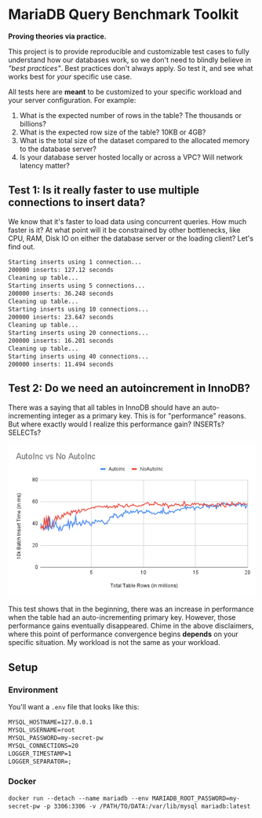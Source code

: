 # MariaDB Query Benchmark Toolkit

**Proving theories via practice.**

This project is to provide reproducible and customizable test cases to fully understand how our databases work, so we don't need to blindly believe in _"best practices"_. Best practices don't always apply. So test it, and see what works best for _your_ specific use case.

All tests here are **meant** to be customized to your specific workload and your server configuration. For example:

1. What is the expected number of rows in the table? The thousands or billions?
1. What is the expected row size of the table? 10KB or 4GB?
1. What is the total size of the dataset compared to the allocated memory to the database server?
1. Is your database server hosted locally or across a VPC? Will network latency matter?

## Test 1: Is it really faster to use multiple connections to insert data?

We know that it's faster to load data using concurrent queries. How much faster is it? At what point will it be constrained by other bottlenecks, like CPU, RAM, Disk IO on either the database server or the loading client? Let's find out.

```
Starting inserts using 1 connection...
200000 inserts: 127.12 seconds
Cleaning up table...
Starting inserts using 5 connections...
200000 inserts: 36.248 seconds
Cleaning up table...
Starting inserts using 10 connections...
200000 inserts: 23.647 seconds
Cleaning up table...
Starting inserts using 20 connections...
200000 inserts: 16.201 seconds
Cleaning up table...
Starting inserts using 40 connections...
200000 inserts: 11.494 seconds
```

## Test 2: Do we need an autoincrement in InnoDB?

There was a saying that all tables in InnoDB should have an auto-incrementing integer as a primary key. This is for "performance" reasons. But where exactly would I realize this performance gain? INSERTs? SELECTs?

![Test 2 performance graph](/assets/test2-graph.png "Time to insert a batch of 10k rows")

This test shows that in the beginning, there was an increase in performance when the table had an auto-incrementing primary key. However, those performance gains eventually disappeared. Chime in the above disclaimers, where this point of performance convergence begins **depends** on your specific situation. My workload is not the same as your workload.

## Setup

### Environment

You'll want a `.env` file that looks like this:

```
MYSQL_HOSTNAME=127.0.0.1
MYSQL_USERNAME=root
MYSQL_PASSWORD=my-secret-pw
MYSQL_CONNECTIONS=20
LOGGER_TIMESTAMP=1
LOGGER_SEPARATOR=;
```

### Docker

```
docker run --detach --name mariadb --env MARIADB_ROOT_PASSWORD=my-secret-pw -p 3306:3306 -v /PATH/TO/DATA:/var/lib/mysql mariadb:latest
```
